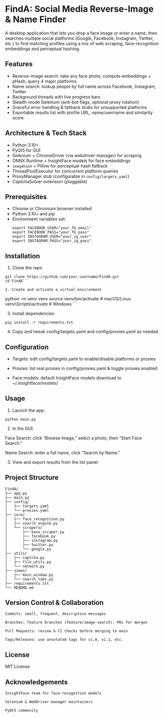 # FindA: Social Media Reverse-Image & Name Finder

A desktop application that lets you drop a face image or enter a name, then searches multiple social platforms (Google, Facebook, Instagram, Twitter, etc.) to find matching profiles using a mix of web scraping, face-recognition embeddings and perceptual hashing.

## Features

- Reverse-image search: take any face photo, compute embeddings + pHash, query 4 major platforms  
- Name search: lookup people by full name across Facebook, Instagram, Twitter  
- Background threads with live progress bars  
- Stealth-mode Selenium (anti-bot flags, optional proxy rotation)  
- Graceful error handling & fallback stubs for unsupported platforms  
- Exportable results list with profile URL, name/username and similarity score  

## Architecture & Tech Stack

- Python 3.10+  
- PyQt5 for GUI  
- Selenium + ChromeDriver (via webdriver-manager) for scraping  
- ONNX Runtime + InsightFace models for face embeddings  
- `imagehash` + Pillow for perceptual-hash fallback  
- ThreadPoolExecutor for concurrent platform queries  
- ProxyManager stub (configurable in `config/targets.yaml`)  
- CaptchaSolver extension (pluggable)  

## Prerequisites

- Chrome or Chromium browser installed  
- Python 3.10+ and pip  
- Environment variables set:
  ```
  export FACEBOOK_USER="your_fb_email"
  export FACEBOOK_PASS="your_fb_pass"
  export INSTAGRAM_USER="your_ig_user"
  export INSTAGRAM_PASS="your_ig_pass" 
  ```

## Installation

1. Clone the repo

```
git clone https://github.com/your-username/FindA.git
cd FindA```

2. Create and activate a virtual environment

```
python -m venv venv
source venv/bin/activate    # macOS/Linux
venv\Scripts\activate       # Windows ```

3. Install dependencies

```pip install -r requirements.txt ```


4. Copy and tweak config/targets.yaml and config/proxies.yaml as needed.


## Configuration

- Targets: edit config/targets.yaml to enable/disable platforms or proxies

- Proxies: list real proxies in config/proxies.yaml & toggle proxies.enabled

- Face models: default InsightFace models download to ~/.insightface/models/

## Usage

1. Launch the app:

```python main.py ```


2. In the GUI:

 Face Search: click “Browse Image,” select a photo, then “Start Face Search.”

 Name Search: enter a full name, click “Search by Name.”

3. View and export results from the list panel.

## Project Structure

```
FindA/
├── app.py
├── main.py
├── config/
│   ├── targets.yaml
│   └── proxies.yaml
├── core/
│   ├── face_recognition.py
│   ├── search_engine.py
│   └── scrapers/
│       ├── base_scraper.py
│       ├── facebook.py
│       ├── instagram.py
│       ├── twitter.py
│       └── google.py
├── utils/
│   ├── captcha.py
│   ├── file_utils.py
│   └── network.py
├── views/
│   ├── main_window.py
│   └── search_tabs.py
├── requirements.txt
└── README.md
```

## Version Control & Collaboration

    Commits: small, frequent, descriptive messages

    Branches: feature branches (feature/image-search), PRs for merges

    Pull Requests: review & CI checks before merging to main

    Tags/Releases: use annotated tags for v1.0, v1.1, etc.



## License

MIT License 

## Acknowledgements

    InsightFace team for face-recognition models

    Selenium & WebDriver-manager maintainers

    PyQt5 community



